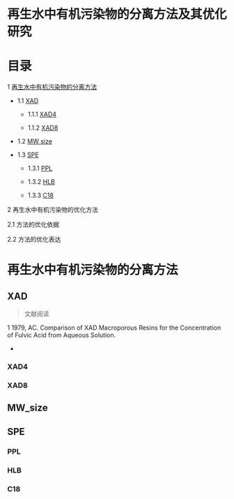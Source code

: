 # 再生水中有机污染物的分离方法及其优化研究

# 目录

1 [再生水中有机污染物的分离方法](#再生水中有机污染物的分离方法)

* 1.1 [XAD](#XAD)

  * 1.1.1 [XAD4](#XAD4)
  
  * 1.1.2 [XAD8](#XAD8)

* 1.2 [MW size](#MW_size)

* 1.3 [SPE](#SPE)
  
  * 1.3.1 [PPL](#PPL)
  
  * 1.3.2 [HLB](#HLB)
  
  * 1.3.3 [C18](#C18)


2 再生水中有机污染物的优化方法

2.1 方法的优化依据

2.2  方法的优化表达

# 再生水中有机污染物的分离方法

## XAD

> 文献阅读

1 1979, AC. Comparison of XAD Macroporous Resins for the Concentration of Fulvic Acid from Aqueous Solution.

  * 

### XAD4

### XAD8

## MW_size

## SPE

### PPL

### HLB

### C18


